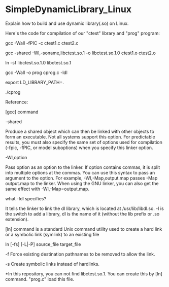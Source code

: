 # SimpleDynamicLibrary_Linux
Explain how to build and use dynamic library(.so) on Linux.

Here's the code for compilation of our "ctest" library and "prog" program:

  gcc -Wall -fPIC -c ctest1.c ctest2.c

  gcc -shared -Wl,-soname,libctest.so.1 -o libctest.so.1.0 ctest1.o ctest2.o

  ln -sf libctest.so.1.0 libctest.so.1

  gcc -Wall -o prog cprog.c -ldl

  export LD_LIBRARY_PATH=.

  ./cprog



Reference:

[gcc] command

-shared

  Produce a shared object which can then be linked with other objects to form an executable. Not all systems support this option. For predictable results, you must also specify the same set of options used for compilation (-fpic, -fPIC, or model suboptions) when you specify this linker option.

-Wl,option

  Pass option as an option to the linker. If option contains commas, it is split into multiple options at the commas. You can use this syntax to pass an argument to the option. For example, -Wl,-Map,output.map passes -Map output.map to the linker. When using the GNU linker, you can also get the same effect with -Wl,-Map=output.map. 

what -ldl specifies?

  It tells the linker to link the dl library, which is located at /usr/lib/libdl.so. -l is the switch to add a library, dl is the name of it (without the lib prefix or .so extension).
  

[ln] command is a standard Unix command utility used to create a hard link or a symbolic link (symlink) to an existing file

ln [-fs] [-L|-P] source_file target_file

-f Force existing destination pathnames to be removed to allow the link.

-s Create symbolic links instead of hardlinks. 

*In this repository, you can not find libctest.so.1. You can create this by [ln] command. "prog.c" load this file.  
